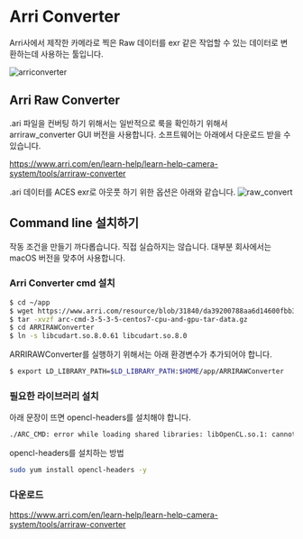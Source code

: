 # Arri Converter

Arri사에서 제작한 카메라로 찍은 Raw 데이터를 exr 같은 작업할 수 있는 데이터로 변환하는데 사용하는 툴입니다.

![arriconverter](https://i.ytimg.com/vi/7fDFfbSVz5w/maxresdefault.jpg)

## Arri Raw Converter

.ari 파일을 컨버팅 하기 위해서는 일반적으로 룩을 확인하기 위해서 arriraw_converter GUI 버전을 사용합니다.
소프트웨어는 아래에서 다운로드 받을 수 있습니다.

https://www.arri.com/en/learn-help/learn-help-camera-system/tools/arriraw-converter

.ari 데이터를 ACES exr로 아웃풋 하기 위한 옵션은 아래와 같습니다.
![raw_convert](../figures/arriraw_convert_aces.png)


## Command line 설치하기

작동 조건을 만들기 까다롭습니다.
직접 실습하지는 않습니다. 대부분 회사에서는 macOS 버전을 맞추어 사용합니다.


### Arri Converter cmd 설치

```bash
$ cd ~/app
$ wget https://www.arri.com/resource/blob/31840/da39200788aa6d14600fbb3fd6760251/arc-cmd-3-5-3-5-centos7-cpu-and-gpu-tar-data.gz --no-check-certificate
$ tar -xvzf arc-cmd-3-5-3-5-centos7-cpu-and-gpu-tar-data.gz
$ cd ARRIRAWConverter
$ ln -s libcudart.so.8.0.61 libcudart.so.8.0
```

ARRIRAWConverter를 실행하기 위해서는 아래 환경변수가 추가되어야 합니다.

```bash
$ export LD_LIBRARY_PATH=$LD_LIBRARY_PATH:$HOME/app/ARRIRAWConverter
```

### 필요한 라이브러리 설치

아래 문장이 뜨면 opencl-headers를 설치해야 합니다.
```bash
./ARC_CMD: error while loading shared libraries: libOpenCL.so.1: cannot open shared object file: No such file or directory
```

opencl-headers를 설치하는 방법

```bash
sudo yum install opencl-headers -y
```

### 다운로드

https://www.arri.com/en/learn-help/learn-help-camera-system/tools/arriraw-converter